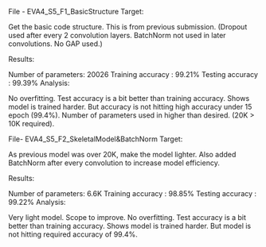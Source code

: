 File - EVA4_S5_F1_BasicStructure
Target:

Get the basic code structure. This is from previous submission. (Dropout used after every 2 convolution layers. BatchNorm not used in later convolutions. No GAP used.)

Results:

Number of parameters: 20026
Training accuracy : 99.21%
Testing accuracy : 99.39%
Analysis:

No overfitting. Test accuracy is a bit better than training accuracy. Shows model is trained harder.
But accuracy is not hitting high accuracy under 15 epoch (99.4%).
Number of parameters used in higher than desired. (20K > 10K required).


File- EVA4_S5_F2_SkeletalModel&BatchNorm
Target:

As previous model was over 20K, make the model lighter. Also added BatchNorm after every convolution to increase model efficiency.

Results:

Number of parameters: 6.6K
Training accuracy : 98.85%
Testing accuracy : 99.22%
Analysis:

Very light model. Scope to improve.
No overfitting. Test accuracy is a bit better than training accuracy. Shows model is trained harder. But model is not hitting required accuracy of 99.4%.
